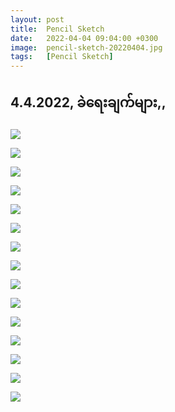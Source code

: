 ```yaml
---
layout: post
title:  Pencil Sketch
date:   2022-04-04 09:04:00 +0300
image:  pencil-sketch-20220404.jpg
tags:   [Pencil Sketch]
---
```

## 4.4.2022, ခဲ​ရေးချက်များ,,

![]({{site.baseurl}}/img/pencil-sketch-20220404/01.jpg)

![]({{site.baseurl}}/img/pencil-sketch-20220404/02.jpg)

![]({{site.baseurl}}/img/pencil-sketch-20220404/03.jpg)

![]({{site.baseurl}}/img/pencil-sketch-20220404/04.jpg)

![]({{site.baseurl}}/img/pencil-sketch-20220404/05.jpg)

![]({{site.baseurl}}/img/pencil-sketch-20220404/06.jpg)

![]({{site.baseurl}}/img/pencil-sketch-20220404/07.jpg)

![]({{site.baseurl}}/img/pencil-sketch-20220404/08.jpg)

![]({{site.baseurl}}/img/pencil-sketch-20220404/09.jpg)

![]({{site.baseurl}}/img/pencil-sketch-20220404/10.jpg)

![]({{site.baseurl}}/img/pencil-sketch-20220404/11.jpg)

![]({{site.baseurl}}/img/pencil-sketch-20220404/12.jpg)

![]({{site.baseurl}}/img/pencil-sketch-20220404/13.jpg)

![]({{site.baseurl}}/img/pencil-sketch-20220404/14.jpg)

![]({{site.baseurl}}/img/pencil-sketch-20220404/15.jpg)
